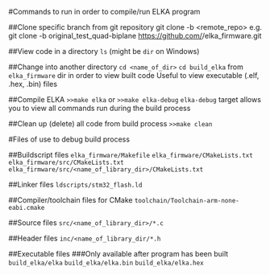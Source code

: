 #Commands to run in order to compile/run ELKA program

##Clone specific branch from git repository
git clone -b <branch> <remote_repo>
e.g. git clone -b original_test_quad-biplane https://github.com/<username>/elka_firmware.git

##View code in a directory
`ls` (might be `dir` on Windows)

##Change into another directory
`cd <name_of_dir>`
`cd build_elka` from `elka_firmware` dir in order to view built code
  Useful to view executable (.elf, .hex, .bin) files

##Compile ELKA
`>>make elka` or `>>make elka-debug`
`elka-debug` target allows you to view all commands run during the
build process

##Clean up (delete) all code from build process
`>>make clean`

#Files of use to debug build process

##Buildscript files
`elka_firmware/Makefile`
`elka_firmware/CMakeLists.txt`
`elka_firmware/src/CMakeLists.txt`
`elka_firmware/src/<name_of_library_dir>/CMakeLists.txt`

##Linker files
`ldscripts/stm32_flash.ld`

##Compiler/toolchain files for CMake
`toolchain/Toolchain-arm-none-eabi.cmake`

##Source files
`src/<name_of_library_dir>/*.c`

##Header files
`inc/<name_of_library_dir/*.h`

##Executable files
###Only available after program has been built
`build_elka/elka`
`build_elka/elka.bin`
`build_elka/elka.hex`

